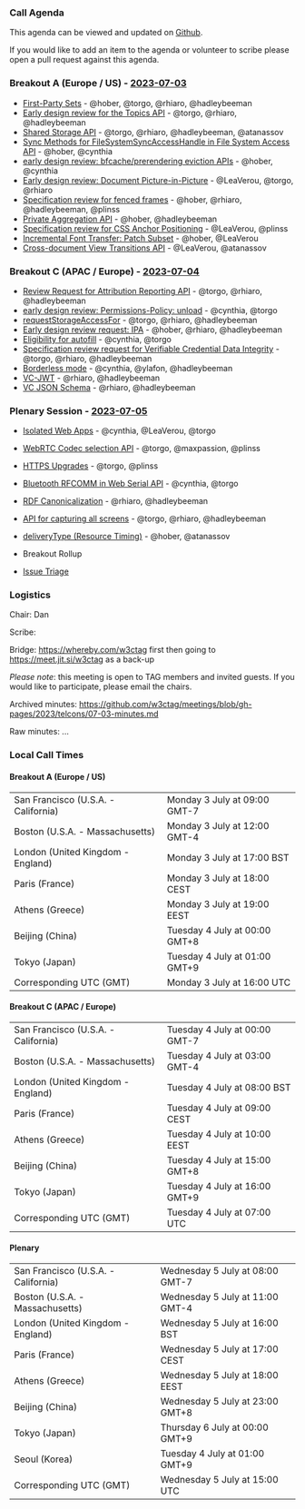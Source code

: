 ### Call Agenda

This agenda can be viewed and updated on [Github](https://github.com/w3ctag/meetings/blob/gh-pages/2023/telcons/07-03-agenda.md).

If you would like to add an item to the agenda or volunteer to scribe please open a pull request against this agenda.

### Breakout A (Europe / US) - [2023-07-03](https://www.timeanddate.com/worldclock/converter.html?iso=20230703T160000&p1=224&p2=43&p3=136&p4=195&p5=26&p6=33&p7=248&p8=235)
* [First-Party Sets](https://github.com/w3ctag/design-reviews/issues/342) - @hober, @torgo, @rhiaro, @hadleybeeman
* [Early design review for the Topics API](https://github.com/w3ctag/design-reviews/issues/726) - @torgo, @rhiaro, @hadleybeeman
* [Shared Storage API](https://github.com/w3ctag/design-reviews/issues/747) - @torgo, @rhiaro, @hadleybeeman, @atanassov
* [Sync Methods for FileSystemSyncAccessHandle in File System Access API](https://github.com/w3ctag/design-reviews/issues/772) - @hober, @cynthia
* [early design review: bfcache/prerendering eviction APIs](https://github.com/w3ctag/design-reviews/issues/786) - @hober, @cynthia
* [Early design review: Document Picture-in-Picture](https://github.com/w3ctag/design-reviews/issues/798) - @LeaVerou, @torgo, @rhiaro
* [Specification review for fenced frames](https://github.com/w3ctag/design-reviews/issues/838) - @hober, @rhiaro, @hadleybeeman, @plinss
* [Private Aggregation API](https://github.com/w3ctag/design-reviews/issues/846) - @hober, @hadleybeeman
* [Specification review for CSS Anchor Positioning](https://github.com/w3ctag/design-reviews/issues/848) - @LeaVerou, @plinss
* [Incremental Font Transfer: Patch Subset](https://github.com/w3ctag/design-reviews/issues/849) - @hober, @LeaVerou
* [Cross-document View Transitions API](https://github.com/w3ctag/design-reviews/issues/851) - @LeaVerou, @atanassov

### Breakout C (APAC / Europe) - [2023-07-04](https://www.timeanddate.com/worldclock/converter.html?iso=20230704T070000&p1=224&p2=43&p3=136&p4=195&p5=26&p6=33&p7=248&p8=235)
* [Review Request for Attribution Reporting API](https://github.com/w3ctag/design-reviews/issues/724) - @torgo, @rhiaro, @hadleybeeman
* [early design review: Permissions-Policy: unload](https://github.com/w3ctag/design-reviews/issues/738) - @cynthia, @torgo
* [requestStorageAccessFor](https://github.com/w3ctag/design-reviews/issues/808) - @torgo, @rhiaro, @hadleybeeman
* [Early design review request: IPA](https://github.com/w3ctag/design-reviews/issues/823) - @hober, @rhiaro, @hadleybeeman
* [Eligibility for autofill](https://github.com/w3ctag/design-reviews/issues/831) - @cynthia, @torgo
* [Specification review request for Verifiable Credential Data Integrity](https://github.com/w3ctag/design-reviews/issues/850) - @torgo, @rhiaro, @hadleybeeman
* [Borderless mode](https://github.com/w3ctag/design-reviews/issues/852) - @cynthia, @ylafon, @hadleybeeman
* [VC-JWT](https://github.com/w3ctag/design-reviews/issues/857) - @rhiaro, @hadleybeeman
* [VC JSON Schema](https://github.com/w3ctag/design-reviews/issues/859) - @rhiaro, @hadleybeeman

### Plenary Session - [2023-07-05](https://www.timeanddate.com/worldclock/converter.html?iso=20230705T150000&p1=224&p2=43&p3=136&p4=195&p5=26&p6=33&p7=248&p8=235)

* [Isolated Web Apps](https://github.com/w3ctag/design-reviews/issues/842) - @cynthia, @LeaVerou, @torgo
* [WebRTC Codec selection API](https://github.com/w3ctag/design-reviews/issues/836) - @torgo, @maxpassion, @plinss
* [HTTPS Upgrades](https://github.com/w3ctag/design-reviews/issues/853) - @torgo, @plinss
* [Bluetooth RFCOMM in Web Serial API](https://github.com/w3ctag/design-reviews/issues/854) - @cynthia, @torgo
* [RDF Canonicalization](https://github.com/w3ctag/design-reviews/issues/855) - @rhiaro, @hadleybeeman
* [API for capturing all screens](https://github.com/w3ctag/design-reviews/issues/856) - @torgo, @rhiaro, @hadleybeeman
* [deliveryType (Resource Timing)](https://github.com/w3ctag/design-reviews/issues/858) - @hober, @atanassov

* Breakout Rollup
* [Issue Triage](https://github.com/w3ctag/design-reviews/issues?q=is%3Aissue+is%3Aopen+label%3A%22Progress%3A+untriaged%22)

### Logistics

Chair: Dan

Scribe:

Bridge: https://whereby.com/w3ctag first then going to https://meet.jit.si/w3ctag as a back-up

*Please note*: this meeting is open to TAG members and invited guests. If you would like to participate, please email the chairs.

Archived minutes: https://github.com/w3ctag/meetings/blob/gh-pages/2023/telcons/07-03-minutes.md

Raw minutes: ...


### Local Call Times

#### Breakout A (Europe / US)

<table>
<tr><td> San Francisco (U.S.A. - California) <td> Monday 3 July at 09:00 GMT-7</td></tr>
<tr><td> Boston (U.S.A. - Massachusetts) <td> Monday 3 July at 12:00 GMT-4</td></tr>
<tr><td> London (United Kingdom - England) <td> Monday 3 July at 17:00 BST</td></tr>
<tr><td> Paris (France) <td> Monday 3 July at 18:00 CEST</td></tr>
<tr><td> Athens (Greece) <td> Monday 3 July at 19:00 EEST</td></tr>
<tr><td> Beijing (China) <td> Tuesday 4 July at 00:00 GMT+8</td></tr>
<tr><td> Tokyo (Japan) <td> Tuesday 4 July at 01:00 GMT+9</td></tr>
<tr><td> Corresponding UTC (GMT) <td> Monday 3 July at 16:00 UTC</td></tr>
</table>

#### Breakout C (APAC / Europe)

<table>
<tr><td> San Francisco (U.S.A. - California) <td> Tuesday 4 July at 00:00 GMT-7</td></tr>
<tr><td> Boston (U.S.A. - Massachusetts) <td> Tuesday 4 July at 03:00 GMT-4</td></tr>
<tr><td> London (United Kingdom - England) <td> Tuesday 4 July at 08:00 BST</td></tr>
<tr><td> Paris (France) <td> Tuesday 4 July at 09:00 CEST</td></tr>
<tr><td> Athens (Greece) <td> Tuesday 4 July at 10:00 EEST</td></tr>
<tr><td> Beijing (China) <td> Tuesday 4 July at 15:00 GMT+8</td></tr>
<tr><td> Tokyo (Japan) <td> Tuesday 4 July at 16:00 GMT+9</td></tr>
<tr><td> Corresponding UTC (GMT) <td> Tuesday 4 July at 07:00 UTC</td></tr>
</table>

#### Plenary

<table>
<tr><td> San Francisco (U.S.A. - California) <td> Wednesday 5 July at 08:00 GMT-7</td></tr>
<tr><td> Boston (U.S.A. - Massachusetts) <td> Wednesday 5 July at 11:00 GMT-4</td></tr>
<tr><td> London (United Kingdom - England) <td> Wednesday 5 July at 16:00 BST</td></tr>
<tr><td> Paris (France) <td> Wednesday 5 July at 17:00 CEST</td></tr>
<tr><td> Athens (Greece) <td> Wednesday 5 July at 18:00 EEST</td></tr>
<tr><td> Beijing (China) <td> Wednesday 5 July at 23:00 GMT+8</td></tr>
<tr><td> Tokyo (Japan) <td> Thursday 6 July at 00:00 GMT+9</td></tr>
<tr><td> Seoul (Korea) <td> Tuesday 4 July at 01:00 GMT+9</td></tr>
<tr><td> Corresponding UTC (GMT) <td> Wednesday 5 July at 15:00 UTC</td></tr>
</table>
